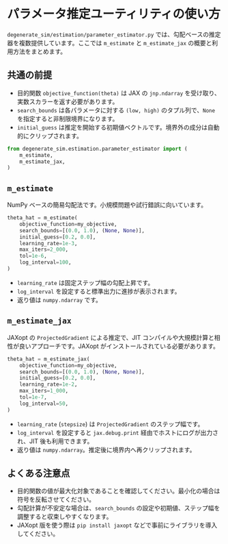 # パラメータ推定ユーティリティの使い方

`degenerate_sim/estimation/parameter_estimator.py` では、勾配ベースの推定器を複数提供しています。ここでは `m_estimate` と `m_estimate_jax` の概要と利用方法をまとめます。

## 共通の前提

- 目的関数 `objective_function(theta)` は JAX の `jnp.ndarray` を受け取り、実数スカラーを返す必要があります。
- `search_bounds` は各パラメータに対する `(low, high)` のタプル列で、`None` を指定すると非制限境界になります。
- `initial_guess` は推定を開始する初期値ベクトルです。境界外の成分は自動的にクリップされます。

```python
from degenerate_sim.estimation.parameter_estimator import (
    m_estimate,
    m_estimate_jax,
)
```

## `m_estimate`

NumPy ベースの簡易勾配法です。小規模問題や試行錯誤に向いています。

```python
theta_hat = m_estimate(
    objective_function=my_objective,
    search_bounds=[(0.0, 1.0), (None, None)],
    initial_guess=[0.2, 0.0],
    learning_rate=1e-3,
    max_iters=2_000,
    tol=1e-6,
    log_interval=100,
)
```

- `learning_rate` は固定ステップ幅の勾配上昇です。
- `log_interval` を設定すると標準出力に進捗が表示されます。
- 返り値は `numpy.ndarray` です。

## `m_estimate_jax`

JAXopt の `ProjectedGradient` による推定で、JIT コンパイルや大規模計算と相性が良いアプローチです。JAXopt がインストールされている必要があります。

```python
theta_hat = m_estimate_jax(
    objective_function=my_objective,
    search_bounds=[(0.0, 1.0), (None, None)],
    initial_guess=[0.2, 0.0],
    learning_rate=1e-2,
    max_iters=1_000,
    tol=1e-7,
    log_interval=50,
)
```

- `learning_rate` (`stepsize`) は `ProjectedGradient` のステップ幅です。
- `log_interval` を設定すると `jax.debug.print` 経由でホストにログが出力され、JIT 後も利用できます。
- 返り値は `numpy.ndarray`。推定後に境界内へ再クリップされます。

## よくある注意点

- 目的関数の値が最大化対象であることを確認してください。最小化の場合は符号を反転させてください。
- 勾配計算が不安定な場合は、`search_bounds` の設定や初期値、ステップ幅を調整すると収束しやすくなります。
- JAXopt 版を使う際は `pip install jaxopt` などで事前にライブラリを導入してください。
